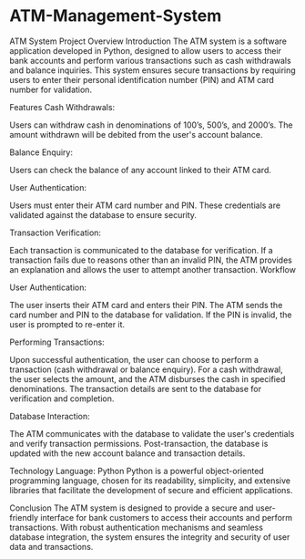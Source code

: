 # ATM-Management-System
ATM System Project Overview
Introduction
The ATM system is a software application developed in Python, designed to allow users to access their bank accounts and perform various transactions such as cash withdrawals and balance inquiries. This system ensures secure transactions by requiring users to enter their personal identification number (PIN) and ATM card number for validation.

Features
Cash Withdrawals:

Users can withdraw cash in denominations of 100’s, 500’s, and 2000’s.
The amount withdrawn will be debited from the user's account balance.

Balance Enquiry:

Users can check the balance of any account linked to their ATM card.

User Authentication:

Users must enter their ATM card number and PIN.
These credentials are validated against the database to ensure security.

Transaction Verification:

Each transaction is communicated to the database for verification.
If a transaction fails due to reasons other than an invalid PIN, the ATM provides an explanation and allows the user to attempt another transaction.
Workflow

User Authentication:

The user inserts their ATM card and enters their PIN.
The ATM sends the card number and PIN to the database for validation.
If the PIN is invalid, the user is prompted to re-enter it.

Performing Transactions:

Upon successful authentication, the user can choose to perform a transaction (cash withdrawal or balance enquiry).
For a cash withdrawal, the user selects the amount, and the ATM disburses the cash in specified denominations.
The transaction details are sent to the database for verification and completion.

Database Interaction:

The ATM communicates with the database to validate the user's credentials and verify transaction permissions.
Post-transaction, the database is updated with the new account balance and transaction details.

Technology
Language: Python
Python is a powerful object-oriented programming language, chosen for its readability, simplicity, and extensive libraries that facilitate the development of secure and efficient applications.

Conclusion
The ATM system is designed to provide a secure and user-friendly interface for bank customers to access their accounts and perform transactions. With robust authentication mechanisms and seamless database integration, the system ensures the integrity and security of user data and transactions.

